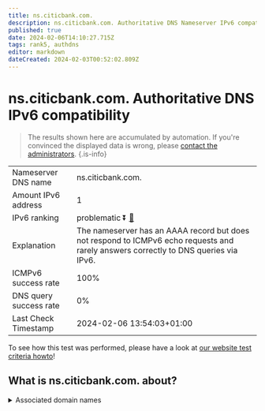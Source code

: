 ```yaml
---
title: ns.citicbank.com.
description: ns.citicbank.com. Authoritative DNS Nameserver IPv6 compatibility
published: true
date: 2024-02-06T14:10:27.715Z
tags: rank5, authdns
editor: markdown
dateCreated: 2024-02-03T00:52:02.809Z
---
```


# ns.citicbank.com. Authoritative DNS IPv6 compatibility

> The results shown here are accumulated by automation. If you're convinced the displayed data is wrong, please [contact the administrators](/howto/chat). 
{.is-info}




|   |   |
| - | - |
| Nameserver DNS name | ns.citicbank.com.
| Amount IPv6 address | 1
| IPv6 ranking | problematic :arrow_double_down: [🔗](/howto/ranking) |
| Explanation | The nameserver has an AAAA record but does not respond to ICMPv6 echo requests and rarely answers correctly to DNS queries via IPv6. |
| ICMPv6 success rate | 100%|
| DNS query success rate | 0% |
| Last Check Timestamp | 2024-02-06 13:54:03+01:00 |

To see how this test was performed, please have a look at [our website test criteria howto](/howto/testcriteria/authdns)!


## What is ns.citicbank.com. about?






<details>
<summary>Associated domain names</summary>

www.citicbank.com

</details>
